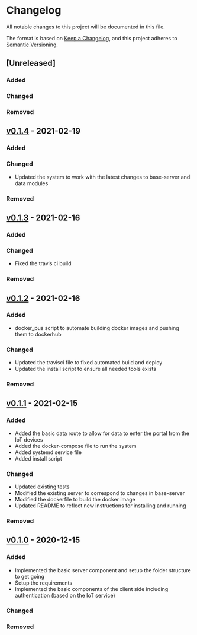 # Changelog
All notable changes to this project will be documented in this file.

The format is based on [Keep a Changelog](https://keepachangelog.com/en/1.0.0/),
and this project adheres to [Semantic Versioning](https://semver.org/spec/v2.0.0.html).

## [Unreleased]
### Added

### Changed

### Removed

## [v0.1.4](https://github.com/isu-avista/portal/releases/tag/v0.1.4) - 2021-02-19
### Added

### Changed
* Updated the system to work with the latest changes to base-server and data modules

### Removed

## [v0.1.3](https://github.com/isu-avista/portal/releases/tag/v0.1.3) - 2021-02-16
### Added

### Changed
* Fixed the travis ci build

### Removed

## [v0.1.2](https://github.com/isu-avista/portal/releases/tag/v0.1.2) - 2021-02-16
### Added
* docker_pus script to automate building docker images and pushing them to dockerhub

### Changed
* Updated the travisci file to fixed automated build and deploy
* Updated the install script to ensure all needed tools exists

### Removed

## [v0.1.1](https://github.com/isu-avista/portal/releases/tag/v0.1.1) - 2021-02-15
### Added
* Added the basic data route to allow for data to enter the portal from the IoT devices
* Added the docker-compose file to run the system
* Added systemd service file
* Added install script

### Changed
* Updated existing tests
* Modified the existing server to correspond to changes in base-server
* Modified the dockerfile to build the docker image
* Updated README to reflect new instructions for installing and running

### Removed

## [v0.1.0](https://github.com/isu-avista/portal/releases/tag/v0.1.0) - 2020-12-15
### Added
* Implemented the basic server component and setup the folder structure to get going
* Setup the requirements
* Implemented the basic components of the client side including authentication (based on
  the IoT service)

### Changed

### Removed
